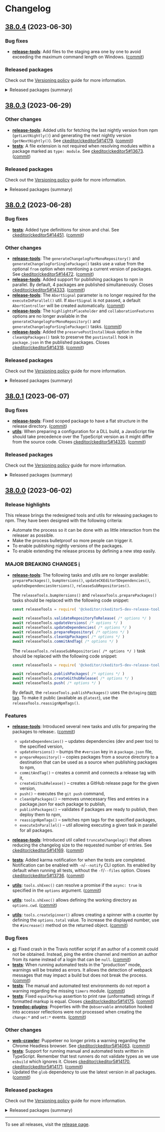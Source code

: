 Changelog
=========

## [38.0.4](https://github.com/ckeditor/ckeditor5-dev/compare/v38.0.3...v38.0.4) (2023-06-30)

### Bug fixes

* **[release-tools](https://www.npmjs.com/package/@ckeditor/ckeditor5-dev-release-tools)**: Add files to the staging area one by one to avoid exceeding the maximum command length on Windows. ([commit](https://github.com/ckeditor/ckeditor5-dev/commit/04834b6bc427398e2673aa05e86515650b061bdf))

### Released packages

Check out the [Versioning policy](https://ckeditor.com/docs/ckeditor5/latest/framework/guides/support/versioning-policy.html) guide for more information.

<details>
<summary>Released packages (summary)</summary>

Other releases:

* [@ckeditor/ckeditor5-dev-bump-year](https://www.npmjs.com/package/@ckeditor/ckeditor5-dev-bump-year): v38.0.3 => v38.0.4
* [@ckeditor/ckeditor5-dev-ci](https://www.npmjs.com/package/@ckeditor/ckeditor5-dev-ci): v38.0.3 => v38.0.4
* [@ckeditor/ckeditor5-dev-dependency-checker](https://www.npmjs.com/package/@ckeditor/ckeditor5-dev-dependency-checker): v38.0.3 => v38.0.4
* [@ckeditor/ckeditor5-dev-docs](https://www.npmjs.com/package/@ckeditor/ckeditor5-dev-docs): v38.0.3 => v38.0.4
* [@ckeditor/ckeditor5-dev-release-tools](https://www.npmjs.com/package/@ckeditor/ckeditor5-dev-release-tools): v38.0.3 => v38.0.4
* [@ckeditor/ckeditor5-dev-tests](https://www.npmjs.com/package/@ckeditor/ckeditor5-dev-tests): v38.0.3 => v38.0.4
* [@ckeditor/ckeditor5-dev-transifex](https://www.npmjs.com/package/@ckeditor/ckeditor5-dev-transifex): v38.0.3 => v38.0.4
* [@ckeditor/ckeditor5-dev-translations](https://www.npmjs.com/package/@ckeditor/ckeditor5-dev-translations): v38.0.3 => v38.0.4
* [@ckeditor/ckeditor5-dev-utils](https://www.npmjs.com/package/@ckeditor/ckeditor5-dev-utils): v38.0.3 => v38.0.4
* [@ckeditor/ckeditor5-dev-web-crawler](https://www.npmjs.com/package/@ckeditor/ckeditor5-dev-web-crawler): v38.0.3 => v38.0.4
* [@ckeditor/jsdoc-plugins](https://www.npmjs.com/package/@ckeditor/jsdoc-plugins): v38.0.3 => v38.0.4
* [@ckeditor/typedoc-plugins](https://www.npmjs.com/package/@ckeditor/typedoc-plugins): v38.0.3 => v38.0.4
</details>


## [38.0.3](https://github.com/ckeditor/ckeditor5-dev/compare/v38.0.2...v38.0.3) (2023-06-29)

### Other changes

* **[release-tools](https://www.npmjs.com/package/@ckeditor/ckeditor5-dev-release-tools)**: Added utils for fetching the last nightly version from npm (`getLastNightly()`) and generating the next nightly version (`getNextNightly()`). See [ckeditor/ckeditor5#14179](https://github.com/ckeditor/ckeditor5/issues/14179). ([commit](https://github.com/ckeditor/ckeditor5-dev/commit/771d6dc1fc1f6aaa0d4977a1709be5b8ff83b658))
* **[tests](https://www.npmjs.com/package/@ckeditor/ckeditor5-dev-tests)**: A file extension is not required when resolving modules within a package marked as `type: module`. See [ckeditor/ckeditor5#13673](https://github.com/ckeditor/ckeditor5/issues/13673). ([commit](https://github.com/ckeditor/ckeditor5-dev/commit/efcf0094a16a2665eef9bdad63a2d1c2833c71d5))

### Released packages

Check out the [Versioning policy](https://ckeditor.com/docs/ckeditor5/latest/framework/guides/support/versioning-policy.html) guide for more information.

<details>
<summary>Released packages (summary)</summary>

Other releases:

* [@ckeditor/ckeditor5-dev-bump-year](https://www.npmjs.com/package/@ckeditor/ckeditor5-dev-bump-year): v38.0.2 => v38.0.3
* [@ckeditor/ckeditor5-dev-ci](https://www.npmjs.com/package/@ckeditor/ckeditor5-dev-ci): v38.0.2 => v38.0.3
* [@ckeditor/ckeditor5-dev-dependency-checker](https://www.npmjs.com/package/@ckeditor/ckeditor5-dev-dependency-checker): v38.0.2 => v38.0.3
* [@ckeditor/ckeditor5-dev-docs](https://www.npmjs.com/package/@ckeditor/ckeditor5-dev-docs): v38.0.2 => v38.0.3
* [@ckeditor/ckeditor5-dev-release-tools](https://www.npmjs.com/package/@ckeditor/ckeditor5-dev-release-tools): v38.0.2 => v38.0.3
* [@ckeditor/ckeditor5-dev-tests](https://www.npmjs.com/package/@ckeditor/ckeditor5-dev-tests): v38.0.2 => v38.0.3
* [@ckeditor/ckeditor5-dev-transifex](https://www.npmjs.com/package/@ckeditor/ckeditor5-dev-transifex): v38.0.2 => v38.0.3
* [@ckeditor/ckeditor5-dev-translations](https://www.npmjs.com/package/@ckeditor/ckeditor5-dev-translations): v38.0.2 => v38.0.3
* [@ckeditor/ckeditor5-dev-utils](https://www.npmjs.com/package/@ckeditor/ckeditor5-dev-utils): v38.0.2 => v38.0.3
* [@ckeditor/ckeditor5-dev-web-crawler](https://www.npmjs.com/package/@ckeditor/ckeditor5-dev-web-crawler): v38.0.2 => v38.0.3
* [@ckeditor/jsdoc-plugins](https://www.npmjs.com/package/@ckeditor/jsdoc-plugins): v38.0.2 => v38.0.3
* [@ckeditor/typedoc-plugins](https://www.npmjs.com/package/@ckeditor/typedoc-plugins): v38.0.2 => v38.0.3
</details>


## [38.0.2](https://github.com/ckeditor/ckeditor5-dev/compare/v38.0.1...v38.0.2) (2023-06-28)

### Bug fixes

* **[tests](https://www.npmjs.com/package/@ckeditor/ckeditor5-dev-tests)**: Added type definitions for sinon and chai. See [ckeditor/ckeditor5#14451](https://github.com/ckeditor/ckeditor5/issues/14451). ([commit](https://github.com/ckeditor/ckeditor5-dev/commit/5a9552ae5ff49fc2a62c4b228247ea0906e864c0))

### Other changes

* **[release-tools](https://www.npmjs.com/package/@ckeditor/ckeditor5-dev-release-tools)**: The `generateChangelogForMonoRepository()` and `generateChangelogForSinglePackage()` tasks use a value from the optional `from` option when mentioning a current version of packages. See [ckeditor/ckeditor5#14472](https://github.com/ckeditor/ckeditor5/issues/14472). ([commit](https://github.com/ckeditor/ckeditor5-dev/commit/fceba6baa3df181e2a3617cd1d8d6ef08eacd535))
* **[release-tools](https://www.npmjs.com/package/@ckeditor/ckeditor5-dev-release-tools)**: Added support for publishing packages to npm in parallel. By default, 4 packages are published simultaneously. Closes [ckeditor/ckeditor5#14333](https://github.com/ckeditor/ckeditor5/issues/14333). ([commit](https://github.com/ckeditor/ckeditor5-dev/commit/8a460f7e90a5dc8dd7794088b19a251db0efc432))
* **[release-tools](https://www.npmjs.com/package/@ckeditor/ckeditor5-dev-release-tools)**: The `AbortSignal` parameter is no longer required for the `executeInParallel()` util. If `AbortSignal` is not passed, a default `AbortController` will be created automatically. ([commit](https://github.com/ckeditor/ckeditor5-dev/commit/8a460f7e90a5dc8dd7794088b19a251db0efc432))
* **[release-tools](https://www.npmjs.com/package/@ckeditor/ckeditor5-dev-release-tools)**: The `highlightsPlaceholder` and `collaborationFeatures` options are no longer available in the `generateChangelogForMonoRepository()` and `generateChangelogForSinglePackage()` tasks. ([commit](https://github.com/ckeditor/ckeditor5-dev/commit/ad0d3c4eea63be77b8f0fb28b2e8bbb6aba1e680))
* **[release-tools](https://www.npmjs.com/package/@ckeditor/ckeditor5-dev-release-tools)**: Added the `preservePostInstallHook` option in the `cleanUpPackages()` task to preserve the `postinstall` hook in `package.json` in the published packages. Closes [ckeditor/ckeditor5#14318](https://github.com/ckeditor/ckeditor5/issues/14318). ([commit](https://github.com/ckeditor/ckeditor5-dev/commit/b0b9cd18a427011edf673e359e898b65332260ee))

### Released packages

Check out the [Versioning policy](https://ckeditor.com/docs/ckeditor5/latest/framework/guides/support/versioning-policy.html) guide for more information.

<details>
<summary>Released packages (summary)</summary>

Other releases:

* [@ckeditor/ckeditor5-dev-bump-year](https://www.npmjs.com/package/@ckeditor/ckeditor5-dev-bump-year): v38.0.1 => v38.0.2
* [@ckeditor/ckeditor5-dev-ci](https://www.npmjs.com/package/@ckeditor/ckeditor5-dev-ci): v38.0.1 => v38.0.2
* [@ckeditor/ckeditor5-dev-dependency-checker](https://www.npmjs.com/package/@ckeditor/ckeditor5-dev-dependency-checker): v38.0.1 => v38.0.2
* [@ckeditor/ckeditor5-dev-docs](https://www.npmjs.com/package/@ckeditor/ckeditor5-dev-docs): v38.0.1 => v38.0.2
* [@ckeditor/ckeditor5-dev-release-tools](https://www.npmjs.com/package/@ckeditor/ckeditor5-dev-release-tools): v38.0.1 => v38.0.2
* [@ckeditor/ckeditor5-dev-tests](https://www.npmjs.com/package/@ckeditor/ckeditor5-dev-tests): v38.0.1 => v38.0.2
* [@ckeditor/ckeditor5-dev-transifex](https://www.npmjs.com/package/@ckeditor/ckeditor5-dev-transifex): v38.0.1 => v38.0.2
* [@ckeditor/ckeditor5-dev-translations](https://www.npmjs.com/package/@ckeditor/ckeditor5-dev-translations): v38.0.1 => v38.0.2
* [@ckeditor/ckeditor5-dev-utils](https://www.npmjs.com/package/@ckeditor/ckeditor5-dev-utils): v38.0.1 => v38.0.2
* [@ckeditor/ckeditor5-dev-web-crawler](https://www.npmjs.com/package/@ckeditor/ckeditor5-dev-web-crawler): v38.0.1 => v38.0.2
* [@ckeditor/jsdoc-plugins](https://www.npmjs.com/package/@ckeditor/jsdoc-plugins): v38.0.1 => v38.0.2
* [@ckeditor/typedoc-plugins](https://www.npmjs.com/package/@ckeditor/typedoc-plugins): v38.0.1 => v38.0.2
</details>


## [38.0.1](https://github.com/ckeditor/ckeditor5-dev/compare/v38.0.0...v38.0.1) (2023-06-07)

### Bug fixes

* **[release-tools](https://www.npmjs.com/package/@ckeditor/ckeditor5-dev-release-tools)**: Fixed scoped package to have a flat structure in the release directory. ([commit](https://github.com/ckeditor/ckeditor5-dev/commit/0cd79786864d34132c76d5b83f730188fee30fe3))
* **[utils](https://www.npmjs.com/package/@ckeditor/ckeditor5-dev-utils)**: When preparing a configuration for a DLL build, a JavaScript file should take precedence over the TypeScript version as it might differ from the source code. Closes [ckeditor/ckeditor5#14335](https://github.com/ckeditor/ckeditor5/issues/14335). ([commit](https://github.com/ckeditor/ckeditor5-dev/commit/68941409fb46c8de9901428fce37954b254ec895))

### Released packages

Check out the [Versioning policy](https://ckeditor.com/docs/ckeditor5/latest/framework/guides/support/versioning-policy.html) guide for more information.

<details>
<summary>Released packages (summary)</summary>

Other releases:

* [@ckeditor/ckeditor5-dev-bump-year](https://www.npmjs.com/package/@ckeditor/ckeditor5-dev-bump-year): v38.0.0 => v38.0.1
* [@ckeditor/ckeditor5-dev-ci](https://www.npmjs.com/package/@ckeditor/ckeditor5-dev-ci): v38.0.0 => v38.0.1
* [@ckeditor/ckeditor5-dev-dependency-checker](https://www.npmjs.com/package/@ckeditor/ckeditor5-dev-dependency-checker): v38.0.0 => v38.0.1
* [@ckeditor/ckeditor5-dev-docs](https://www.npmjs.com/package/@ckeditor/ckeditor5-dev-docs): v38.0.0 => v38.0.1
* [@ckeditor/ckeditor5-dev-release-tools](https://www.npmjs.com/package/@ckeditor/ckeditor5-dev-release-tools): v38.0.0 => v38.0.1
* [@ckeditor/ckeditor5-dev-tests](https://www.npmjs.com/package/@ckeditor/ckeditor5-dev-tests): v38.0.0 => v38.0.1
* [@ckeditor/ckeditor5-dev-transifex](https://www.npmjs.com/package/@ckeditor/ckeditor5-dev-transifex): v38.0.0 => v38.0.1
* [@ckeditor/ckeditor5-dev-translations](https://www.npmjs.com/package/@ckeditor/ckeditor5-dev-translations): v38.0.0 => v38.0.1
* [@ckeditor/ckeditor5-dev-utils](https://www.npmjs.com/package/@ckeditor/ckeditor5-dev-utils): v38.0.0 => v38.0.1
* [@ckeditor/ckeditor5-dev-web-crawler](https://www.npmjs.com/package/@ckeditor/ckeditor5-dev-web-crawler): v38.0.0 => v38.0.1
* [@ckeditor/jsdoc-plugins](https://www.npmjs.com/package/@ckeditor/jsdoc-plugins): v38.0.0 => v38.0.1
* [@ckeditor/typedoc-plugins](https://www.npmjs.com/package/@ckeditor/typedoc-plugins): v38.0.0 => v38.0.1
</details>


## [38.0.0](https://github.com/ckeditor/ckeditor5-dev/compare/v37.0.1...v38.0.0) (2023-06-02)

### Release highlights

This release brings the redesigned tools and utils for releasing packages to npm. They have been designed with the following criteria:

* Automate the process so it can be done with as little interaction from the releaser as possible.
* Make the process bulletproof so more people can trigger it.
* To enable publishing nightly versions of the packages.
* To enable extending the release process by defining a new step easily.

### MAJOR BREAKING CHANGES [ℹ️](https://ckeditor.com/docs/ckeditor5/latest/framework/guides/support/versioning-policy.html#major-and-minor-breaking-changes)

* **[release-tools](https://www.npmjs.com/package/@ckeditor/ckeditor5-dev-release-tools)**: The following tasks and utils are no longer available: `preparePackages()`, `bumpVersions()`, `updateCKEditor5Dependencies()`, `updateDependenciesVersions()`, `releaseSubRepositories()`.

  The `releaseTools.bumpVersions()` and `releaseTools.preparePackages()` tasks should be replaced with the following code snippet:

  ```js
  const releaseTools = require( '@ckeditor/ckeditor5-dev-release-tools' );

  await releaseTools.validateRepositoryToRelease( /* options */ )
  await releaseTools.updateVersions( /* options */ )
  await releaseTools.updateDependencies( /* options */ )
  await releaseTools.prepareRepository( /* options */ )
  await releaseTools.cleanUpPackages( /* options */ )
  await releaseTools.commitAndTag( /* options */ )
  ```

  The `releaseTools.releaseSubRepositories( /* options */ )` task should be replaced with the following code snippet:

  ```js
  const releaseTools = require( '@ckeditor/ckeditor5-dev-release-tools' );

  await releaseTools.publishPackages( /* options */ )
  await releaseTools.createGithubRelease( /* options */ )
  await releaseTools.push( /* options */ )
  ```

  By default, the `releaseTools.publishPackages()` uses the `@staging` [npm tag](https://docs.npmjs.com/cli/v9/commands/npm-dist-tag). To make it public (available as `@latest`), use the `releaseTools.reassignNpmTags()`.

### Features

* **[release-tools](https://www.npmjs.com/package/@ckeditor/ckeditor5-dev-release-tools)**: Introduced several new tasks and utils for preparing the packages to release:. ([commit](https://github.com/ckeditor/ckeditor5-dev/commit/b573b07f86dce1dbac8fefb74a70b0ba5e46eeae))

  * `updateDependencies()` – updates dependencies (dev and peer too) to the specified version,
  * `updateVersions()` – bumps the `#version` key in a `package.json` file,
  * `prepareRepository()` – copies packages from a source directory to a destination that can be used as a source when publishing packages to npm,
  * `commitAndTag()` – creates a commit and connects a release tag with it,
  * `createGithubRelease()` – creates a GitHub release page for the given version,
  * `push()` – executes the `git push` command,
  * `cleanUpPackages()` – removes unnecessary files and entries in a package.json for each package to publish,
  * `publishPackages()` – validates if packages are ready to publish, then deploy them to npm,
  * `reassignNpmTags()` – switches npm tags for the specified packages,
  * `executeInParallel()` – util allowing executing a given task in parallel for all packages.
* **[release-tools](https://www.npmjs.com/package/@ckeditor/ckeditor5-dev-release-tools)**: Introduced util called `truncateChangelog()` that allows reducing the changelog size to the requested number of entries. See [ckeditor/ckeditor5#14169](https://github.com/ckeditor/ckeditor5/issues/14169). ([commit](https://github.com/ckeditor/ckeditor5-dev/commit/fe6e2d8956c8bdd3e2ac73d7f40dc12fc15259b3))
* **[tests](https://www.npmjs.com/package/@ckeditor/ckeditor5-dev-tests)**: Added karma notification for when the tests are completed. Notification can be enabled with `-n`/`--notify` CLI option. Its enabled by default when running all tests, without the `-f`/`--files` option. Closes [ckeditor/ckeditor5#13736](https://github.com/ckeditor/ckeditor5/issues/13736). ([commit](https://github.com/ckeditor/ckeditor5-dev/commit/d1a5898c4520f8f7a7208152c7d82b27c761b403))
* **[utils](https://www.npmjs.com/package/@ckeditor/ckeditor5-dev-utils)**: `tools.shExec()` can resolve a promise if the `async: true` is specified in the `options` argument. ([commit](https://github.com/ckeditor/ckeditor5-dev/commit/b573b07f86dce1dbac8fefb74a70b0ba5e46eeae))
* **[utils](https://www.npmjs.com/package/@ckeditor/ckeditor5-dev-utils)**: `tools.shExec()` allows defining the working directory as `options.cwd`. ([commit](https://github.com/ckeditor/ckeditor5-dev/commit/b573b07f86dce1dbac8fefb74a70b0ba5e46eeae))
* **[utils](https://www.npmjs.com/package/@ckeditor/ckeditor5-dev-utils)**: `tools.createSpinner()` allows creating a spinner with a counter by defining the `options.total` value. To increase the displayed number, use the `#increase()` method on the returned object. ([commit](https://github.com/ckeditor/ckeditor5-dev/commit/b573b07f86dce1dbac8fefb74a70b0ba5e46eeae))

### Bug fixes

* **[ci](https://www.npmjs.com/package/@ckeditor/ckeditor5-dev-ci)**: Fixed crash in the Travis notifier script if an author of a commit could not be obtained. Instead, ping the entire channel and mention an author from its name instead of a login that can be `null`. ([commit](https://github.com/ckeditor/ckeditor5-dev/commit/f32f08f4e9aeef99b49063d191d115f33a9f2370))
* **[tests](https://www.npmjs.com/package/@ckeditor/ckeditor5-dev-tests)**: When running automated tests in the "production" mode, warnings will be treated as errors. It allows the detection of webpack messages that may impact a build but does not break the process. ([commit](https://github.com/ckeditor/ckeditor5-dev/commit/4f8ea77bdaa94ee645bff1070ea332f1764a0836))
* **[tests](https://www.npmjs.com/package/@ckeditor/ckeditor5-dev-tests)**: The manual and automated test environments do not report a warning regarding the missing `timers` module. ([commit](https://github.com/ckeditor/ckeditor5-dev/commit/4f8ea77bdaa94ee645bff1070ea332f1764a0836))
* **[tests](https://www.npmjs.com/package/@ckeditor/ckeditor5-dev-tests)**: Fixed `equalMarkup` assertion to print raw (unformatted) strings if formatted markup is equal. Closes [ckeditor/ckeditor5#14175](https://github.com/ckeditor/ckeditor5/issues/14175). ([commit](https://github.com/ckeditor/ckeditor5-dev/commit/06cc6b3fcfa23448dc48de02908bbb4c957a854c))
* **[typedoc-plugins](https://www.npmjs.com/package/@ckeditor/typedoc-plugins)**: Properties with the `@observable` annotation hooked into accessor reflections were not processed when creating the `change:*` and `set:*` events. ([commit](https://github.com/ckeditor/ckeditor5-dev/commit/91f5443eb0a0672dd671df604ffe216d3f2d0f2b))

### Other changes

* **[web-crawler](https://www.npmjs.com/package/@ckeditor/ckeditor5-dev-web-crawler)**: Puppeteer no longer prints a warning regarding the Chrome Headless browser. See [ckeditor/ckeditor5#14063](https://github.com/ckeditor/ckeditor5/issues/14063). ([commit](https://github.com/ckeditor/ckeditor5-dev/commit/a641d0fe4ea91f788ea180a489470df9d19a839b))
* **[tests](https://www.npmjs.com/package/@ckeditor/ckeditor5-dev-tests)**: Support for running manual and automated tests written in TypeScript. Remember that test runners do not validate types as we use `esbuild` which ignores it. Closes [ckeditor/ckeditor5#14170](https://github.com/ckeditor/ckeditor5/issues/14170), [ckeditor/ckeditor5#14171](https://github.com/ckeditor/ckeditor5/issues/14171). ([commit](https://github.com/ckeditor/ckeditor5-dev/commit/5600a20f16717e547f07ebfef7c6fbcc4078cbc3))
* Updated the `glob` dependency to use the latest version in all packages. ([commit](https://github.com/ckeditor/ckeditor5-dev/commit/b573b07f86dce1dbac8fefb74a70b0ba5e46eeae))

### Released packages

Check out the [Versioning policy](https://ckeditor.com/docs/ckeditor5/latest/framework/guides/support/versioning-policy.html) guide for more information.

<details>
<summary>Released packages (summary)</summary>

Releases containing new features:

* [@ckeditor/ckeditor5-dev-release-tools](https://www.npmjs.com/package/@ckeditor/ckeditor5-dev-release-tools): v37.0.1 => v38.0.0

Other releases:

* [@ckeditor/ckeditor5-dev-bump-year](https://www.npmjs.com/package/@ckeditor/ckeditor5-dev-bump-year): v37.0.1 => v38.0.0
* [@ckeditor/ckeditor5-dev-ci](https://www.npmjs.com/package/@ckeditor/ckeditor5-dev-ci): v37.0.1 => v38.0.0
* [@ckeditor/ckeditor5-dev-dependency-checker](https://www.npmjs.com/package/@ckeditor/ckeditor5-dev-dependency-checker): v37.0.1 => v38.0.0
* [@ckeditor/ckeditor5-dev-docs](https://www.npmjs.com/package/@ckeditor/ckeditor5-dev-docs): v37.0.1 => v38.0.0
* [@ckeditor/ckeditor5-dev-tests](https://www.npmjs.com/package/@ckeditor/ckeditor5-dev-tests): v37.0.1 => v38.0.0
* [@ckeditor/ckeditor5-dev-transifex](https://www.npmjs.com/package/@ckeditor/ckeditor5-dev-transifex): v37.0.1 => v38.0.0
* [@ckeditor/ckeditor5-dev-translations](https://www.npmjs.com/package/@ckeditor/ckeditor5-dev-translations): v37.0.1 => v38.0.0
* [@ckeditor/ckeditor5-dev-utils](https://www.npmjs.com/package/@ckeditor/ckeditor5-dev-utils): v37.0.1 => v38.0.0
* [@ckeditor/ckeditor5-dev-web-crawler](https://www.npmjs.com/package/@ckeditor/ckeditor5-dev-web-crawler): v37.0.1 => v38.0.0
* [@ckeditor/jsdoc-plugins](https://www.npmjs.com/package/@ckeditor/jsdoc-plugins): v37.0.1 => v38.0.0
* [@ckeditor/typedoc-plugins](https://www.npmjs.com/package/@ckeditor/typedoc-plugins): v37.0.1 => v38.0.0
</details>

---

To see all releases, visit the [release page](https://github.com/ckeditor/ckeditor5-dev/releases).
